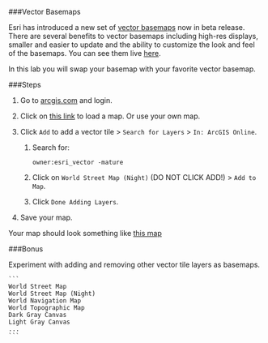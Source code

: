 ###Vector Basemaps

Esri has introduced a new set of [vector basemaps](http://www.arcgis.com/home/search.html?q=owner:esri_vector) now in beta release. There are several benefits to vector basemaps including high-res displays, smaller and easier to update and the ability to customize the look and feel of the basemaps. You can see them live [here](http://www.arcgis.com/home/search.html?q=owner:esri_vector).

In this lab you will swap your basemap with your favorite vector basemap.

###Steps

1. Go to [arcgis.com](http://www.arcgis.com) and login.

2. Click on [this link](http://www.arcgis.com/home/webmap/viewer.html?webmap=6dd14f639f784ff692327d8f4b3eb00a) to load a map. Or use your own map.

3. Click `Add` to add a vector tile > `Search for Layers` > `In: ArcGIS Online`.

	1. Search for:

		```
		owner:esri_vector -mature
		```
		
	2. Click on `World Street Map (Night)` (DO NOT CLICK ADD!) > ```Add to Map```.

	3. Click `Done Adding Layers`.
 
4. Save your map.

Your map should look something like [this map](http://www.arcgis.com/home/webmap/viewer.html?webmap=11e2285a131540f792c58565db996b4b)

###Bonus

Experiment with adding and removing other vector tile layers as basemaps.
 		
	```
	World Street Map
	World Street Map (Night)
	World Navigation Map
	World Topographic Map
	Dark Gray Canvas
	Light Gray Canvas
	...
	```
